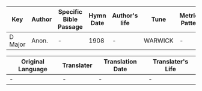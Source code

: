 Key | Author   | Specific Bible Passage     |Hymn Date |Author's life |Tune |Metrical Pattern   |Composer/Source
-- | --------- | ---------------------------|----------|--------------|-----|-------------------|-------------  
D Major |Anon. |- |1908 |- |WARWICK |- |S. Stanley

Original Language | Translater | Translation Date   | Translater's Life  
----------------- | --------- | --------------------|-------------     
\- |- |- |-
